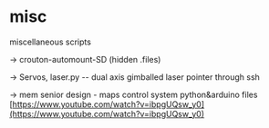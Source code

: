 # misc
miscellaneous scripts

-> crouton-automount-SD (hidden .files)

-> Servos, laser.py -- dual axis gimballed laser pointer through ssh

-> mem senior design - maps control system python&arduino files 
[https://www.youtube.com/watch?v=ibpgUQsw_y0](https://www.youtube.com/watch?v=ibpgUQsw_y0)
